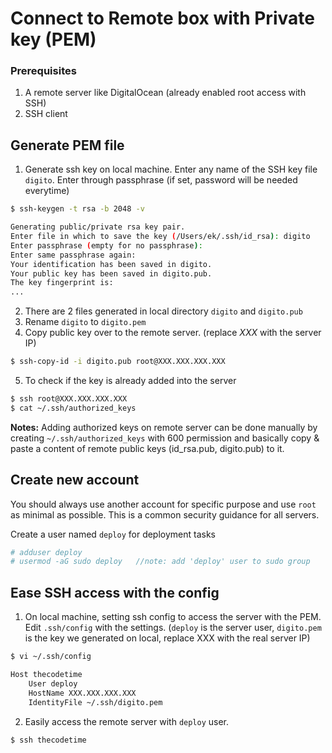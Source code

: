 # Connect to Remote box with Private key (PEM)

### Prerequisites

1. A remote server like DigitalOcean (already enabled root access with SSH)
2. SSH client

## Generate PEM file

1. Generate ssh key on local machine. Enter any name of the SSH key file `digito`. Enter through passphrase (if set, password will be needed everytime) 

```bash
$ ssh-keygen -t rsa -b 2048 -v

Generating public/private rsa key pair.
Enter file in which to save the key (/Users/ek/.ssh/id_rsa): digito
Enter passphrase (empty for no passphrase):
Enter same passphrase again:
Your identification has been saved in digito.
Your public key has been saved in digito.pub.
The key fingerprint is:
...
```

2. There are 2 files generated in local directory `digito` and  `digito.pub`
3. Rename `digito` to `digito.pem`
4. Copy public key over to the remote server. (replace *XXX* with the server IP)

```bash
$ ssh-copy-id -i digito.pub root@XXX.XXX.XXX.XXX
```

5. To check if the key is already added into the server

```bash
$ ssh root@XXX.XXX.XXX.XXX
$ cat ~/.ssh/authorized_keys
```

**Notes:**
Adding authorized keys on remote server can be done manually by creating `~/.ssh/authorized_keys` with 600 permission and basically copy & paste a content of remote public keys (id_rsa.pub, digito.pub) to it.


## Create new account
You should always use another account for specific purpose and use `root` as minimal as possible. This is a common security guidance for all servers.

Create a user named `deploy` for deployment tasks
```bash
# adduser deploy
# usermod -aG sudo deploy   //note: add 'deploy' user to sudo group
```

## Ease SSH access with the config
1. On local machine, setting ssh config to access the server with the PEM. Edit `.ssh/config` with the settings. (`deploy` is the server user, `digito.pem` is the key we generated on local, replace XXX with the real server IP)
```bash
$ vi ~/.ssh/config

Host thecodetime
    User deploy
    HostName XXX.XXX.XXX.XXX
    IdentityFile ~/.ssh/digito.pem
```

2. Easily access the remote server with `deploy` user.
```bash
$ ssh thecodetime
```
